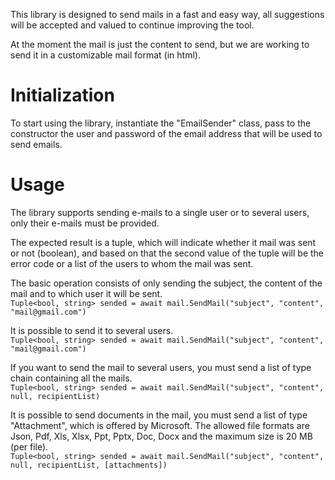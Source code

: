 This library is designed to send mails in a fast and easy way, all suggestions will be accepted and valued to continue improving the tool.

At the moment the mail is just the content to send, but we are working to send it in a customizable mail format (in html).

# Initialization

To start using the library, instantiate the "EmailSender" class, pass to the constructor the user and password of the email address that will be used to send emails.

# Usage

The library supports sending e-mails to a single user or to several users, only their e-mails must be provided.

The expected result is a tuple, which will indicate whether it mail was sent or not (boolean), and based on that the second value of the tuple will be the error code or a list of the users to whom the mail was sent.

The basic operation consists of only sending the subject, the content of the mail and to which user it will be sent.<br>
```Tuple<bool, string> sended = await mail.SendMail("subject", "content", "mail@gmail.com")```

It is possible to send it to several users.<br>
```Tuple<bool, string> sended = await mail.SendMail("subject", "content", "mail@gmail.com")```

If you want to send the mail to several users, you must send a list of type chain containing all the mails.<br>
```Tuple<bool, string> sended = await mail.SendMail("subject", "content", null, recipientList)```

It is possible to send documents in the mail, you must send a list of type "Attachment", which is offered by Microsoft. 
The allowed file formats are Json, Pdf, Xls, Xlsx, Ppt, Pptx, Doc, Docx and the maximum size is 20 MB (per file).<br>
```Tuple<bool, string> sended = await mail.SendMail("subject", "content", null, recipientList, [attachments])```



